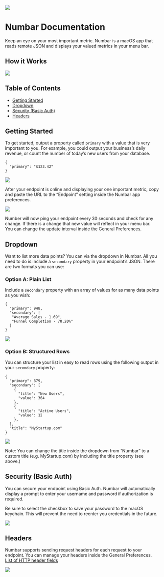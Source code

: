 ![](http://i.imgur.com/oNsRiHo.png)

# Numbar Documentation

Keep an eye on your most important metric. Numbar is a macOS app that reads remote JSON and displays your valued metrics in your menu bar.


## How it Works

![](http://i.imgur.com/r2QqJ2c.png)


## Table of Contents

- [Getting Started]()
- [Dropdown]()
- [Security (Basic Auth)]()
- [Headers]()


## Getting Started

To get started, output a property called `primary` with a value that is very important to you. For example, you could output your business’s daily revenue, or count the number of today’s new users from your database.

```
{
  "primary": "$123.42"
}
```

![](http://i.imgur.com/7tO6Mxm.png)

After your endpoint is online and displaying your one important metric, copy and paste the URL to the “Endpoint” setting inside the Numbar app preferences.

![](http://i.imgur.com/zXGVgMO.png)

Number will now ping your endpoint every 30 seconds and check for any change. If there is a change that new value will reflect in your menu bar. You can change the update interval inside the General Preferences.


## Dropdown

Want to list more data points? You can via the dropdown in Numbar. All you need to do is include a `secondary` property in your endpoint’s JSON. There are two formats you can use:

### Option A: Plain List

Include a `secondary` property with an array of values for as many data points as you wish:

```
{
  "primary": 948,
  "secondary": [
   "Average Sales - 1.69",
   "Funnel Completion - 70.20%"
  ]
}
```

![](http://i.imgur.com/6zYC6bg.png)

### Option B: Structured Rows

You can structure your list in easy to read rows using the following output in your `secondary` property:

```
{
  "primary": 379,
  "secondary": [
    {
      "title": "New Users",
      "value": 364
    },
    {
      "title": "Active Users",
      "value": 12
    },
  ],
  "title": "MyStartup.com"
}
```

![](http://i.imgur.com/qkaIFGt.png)

Note: You can change the title inside the dropdown from “Numbar” to a custom title (e.g. MyStartup.com) by including the title property (see above.)


## Security (Basic Auth)

You can secure your endpoint using Basic Auth. Numbar will automatically display a prompt to enter your username and password if authorization is required.

Be sure to select the checkbox to save your password to the macOS keychain. This will prevent the need to reenter you credentials in the future.

![](http://i.imgur.com/KEUUOuY.png)


## Headers

Numbar supports sending request headers for each request to your endpoint. You can manage your headers inside the General Preferences. [List of HTTP header fields](https://en.wikipedia.org/wiki/List_of_HTTP_header_fields)

![](http://i.imgur.com/8t8uT15.png)
